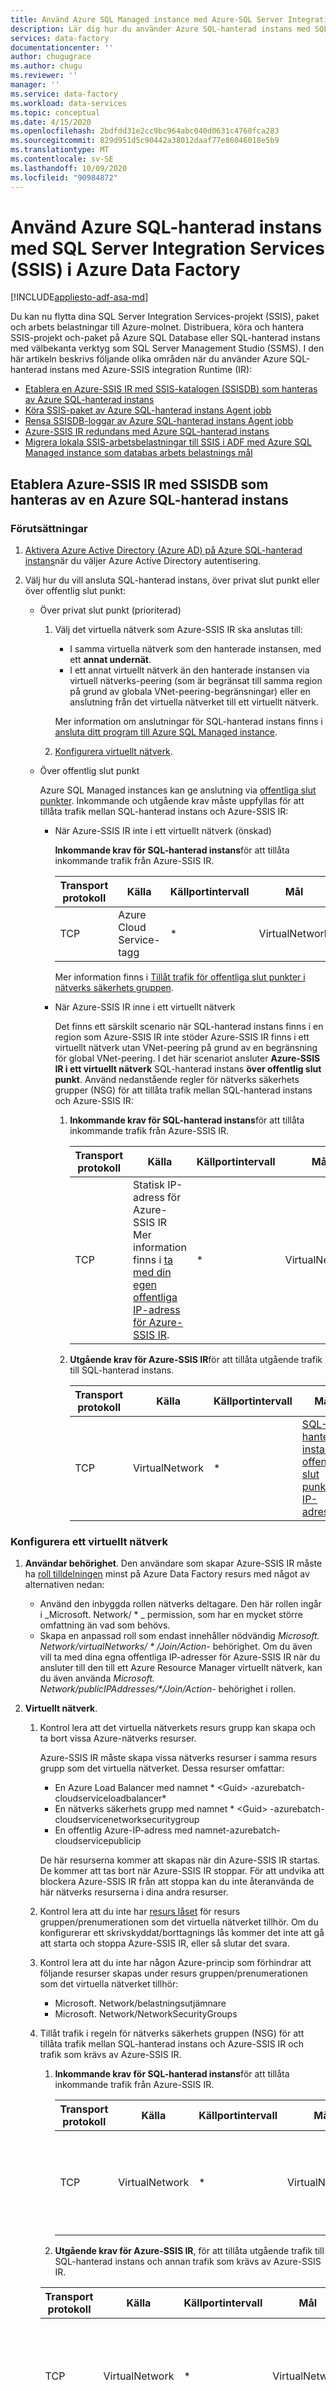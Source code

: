 ```yaml
---
title: Använd Azure SQL Managed instance med Azure-SQL Server Integration Services (SSIS) i Azure Data Factory
description: Lär dig hur du använder Azure SQL-hanterad instans med SQL Server Integration Services (SSIS) i Azure Data Factory.
services: data-factory
documentationcenter: ''
author: chugugrace
ms.author: chugu
ms.reviewer: ''
manager: ''
ms.service: data-factory
ms.workload: data-services
ms.topic: conceptual
ms.date: 4/15/2020
ms.openlocfilehash: 2bdfdd31e2cc9bc964abc040d0631c4760fca283
ms.sourcegitcommit: 829d951d5c90442a38012daaf77e86046018e5b9
ms.translationtype: MT
ms.contentlocale: sv-SE
ms.lasthandoff: 10/09/2020
ms.locfileid: "90984872"
---
```

# <a name="use-azure-sql-managed-instance-with-sql-server-integration-services-ssis-in-azure-data-factory"></a>Använd Azure SQL-hanterad instans med SQL Server Integration Services (SSIS) i Azure Data Factory

[!INCLUDE[appliesto-adf-asa-md](includes/appliesto-adf-xxx-md.md)]

Du kan nu flytta dina SQL Server Integration Services-projekt (SSIS), paket och arbets belastningar till Azure-molnet. Distribuera, köra och hantera SSIS-projekt och-paket på Azure SQL Database eller SQL-hanterad instans med välbekanta verktyg som SQL Server Management Studio (SSMS). I den här artikeln beskrivs följande olika områden när du använder Azure SQL-hanterad instans med Azure-SSIS integration Runtime (IR):

- [Etablera en Azure-SSIS IR med SSIS-katalogen (SSISDB) som hanteras av Azure SQL-hanterad instans](#provision-azure-ssis-ir-with-ssisdb-hosted-by-azure-sql-managed-instance)
- [Köra SSIS-paket av Azure SQL-hanterad instans Agent jobb](how-to-invoke-ssis-package-managed-instance-agent.md)
- [Rensa SSISDB-loggar av Azure SQL-hanterad instans Agent jobb](#clean-up-ssisdb-logs)
- [Azure-SSIS IR redundans med Azure SQL-hanterad instans](configure-bcdr-azure-ssis-integration-runtime.md#azure-ssis-ir-failover-with-a-sql-managed-instance)
- [Migrera lokala SSIS-arbetsbelastningar till SSIS i ADF med Azure SQL Managed instance som databas arbets belastnings mål](scenario-ssis-migration-overview.md#azure-sql-managed-instance-as-database-workload-destination)

## <a name="provision-azure-ssis-ir-with-ssisdb-hosted-by-azure-sql-managed-instance"></a>Etablera Azure-SSIS IR med SSISDB som hanteras av en Azure SQL-hanterad instans

### <a name="prerequisites"></a>Förutsättningar

1. [Aktivera Azure Active Directory (Azure AD) på Azure SQL-hanterad instans](enable-aad-authentication-azure-ssis-ir.md#configure-azure-ad-authentication-for-azure-sql-managed-instance)när du väljer Azure Active Directory autentisering.

1. Välj hur du vill ansluta SQL-hanterad instans, över privat slut punkt eller över offentlig slut punkt:

    - Över privat slut punkt (prioriterad)

        1. Välj det virtuella nätverk som Azure-SSIS IR ska anslutas till:
            - I samma virtuella nätverk som den hanterade instansen, med ett **annat undernät**.
            - I ett annat virtuellt nätverk än den hanterade instansen via virtuell nätverks-peering (som är begränsat till samma region på grund av globala VNet-peering-begränsningar) eller en anslutning från det virtuella nätverket till ett virtuellt nätverk.

            Mer information om anslutningar för SQL-hanterad instans finns i [ansluta ditt program till Azure SQL Managed instance](https://review.docs.microsoft.com/azure/sql-database/sql-database-managed-instance-connect-app).

        1. [Konfigurera virtuellt nätverk](#configure-virtual-network).

    - Över offentlig slut punkt

        Azure SQL Managed instances kan ge anslutning via [offentliga slut punkter](https://docs.microsoft.com/azure/sql-database/sql-database-managed-instance-public-endpoint-configure). Inkommande och utgående krav måste uppfyllas för att tillåta trafik mellan SQL-hanterad instans och Azure-SSIS IR:

        - När Azure-SSIS IR inte i ett virtuellt nätverk (önskad)

            **Inkommande krav för SQL-hanterad instans**för att tillåta inkommande trafik från Azure-SSIS IR.

            | Transport protokoll | Källa | Källportintervall | Mål | Målportintervall |
            |---|---|---|---|---|
            |TCP|Azure Cloud Service-tagg|*|VirtualNetwork|3342|

            Mer information finns i [Tillåt trafik för offentliga slut punkter i nätverks säkerhets gruppen](https://docs.microsoft.com/azure/sql-database/sql-database-managed-instance-public-endpoint-configure#allow-public-endpoint-traffic-on-the-network-security-group).

        - När Azure-SSIS IR inne i ett virtuellt nätverk

            Det finns ett särskilt scenario när SQL-hanterad instans finns i en region som Azure-SSIS IR inte stöder Azure-SSIS IR finns i ett virtuellt nätverk utan VNet-peering på grund av en begränsning för global VNet-peering. I det här scenariot ansluter **Azure-SSIS IR i ett virtuellt nätverk** SQL-hanterad instans **över offentlig slut punkt**. Använd nedanstående regler för nätverks säkerhets grupper (NSG) för att tillåta trafik mellan SQL-hanterad instans och Azure-SSIS IR:

            1. **Inkommande krav för SQL-hanterad instans**för att tillåta inkommande trafik från Azure-SSIS IR.

                | Transport protokoll | Källa | Källportintervall | Mål |Målportintervall |
                |---|---|---|---|---|
                |TCP|Statisk IP-adress för Azure-SSIS IR <br> Mer information finns i [ta med din egen offentliga IP-adress för Azure-SSIS IR](join-azure-ssis-integration-runtime-virtual-network.md#publicIP).|*|VirtualNetwork|3342|

             1. **Utgående krav för Azure-SSIS IR**för att tillåta utgående trafik till SQL-hanterad instans.

                | Transport protokoll | Källa | Källportintervall | Mål |Målportintervall |
                |---|---|---|---|---|
                |TCP|VirtualNetwork|*|[SQL-hanterad instans offentlig slut punkt IP-adress](https://docs.microsoft.com/azure/sql-database/sql-database-managed-instance-find-management-endpoint-ip-address)|3342|

### <a name="configure-virtual-network"></a>Konfigurera ett virtuellt nätverk

1. **Användar behörighet**. Den användare som skapar Azure-SSIS IR måste ha [roll tilldelningen](https://docs.microsoft.com/azure/role-based-access-control/role-assignments-list-portal#list-role-assignments-for-a-user-at-a-scope) minst på Azure Data Factory resurs med något av alternativen nedan:

    - Använd den inbyggda rollen nätverks deltagare. Den här rollen ingår i _Microsoft. Network/ \* _ permission, som har en mycket större omfattning än vad som behövs.
    - Skapa en anpassad roll som endast innehåller nödvändig _Microsoft. Network/virtualNetworks/ \* /Join/Action-_ behörighet. Om du även vill ta med dina egna offentliga IP-adresser för Azure-SSIS IR när du ansluter till den till ett Azure Resource Manager virtuellt nätverk, kan du även använda _Microsoft. Network/publicIPAddresses/*/Join/Action-_ behörighet i rollen.

1. **Virtuellt nätverk**.

    1. Kontrol lera att det virtuella nätverkets resurs grupp kan skapa och ta bort vissa Azure-nätverks resurser.

        Azure-SSIS IR måste skapa vissa nätverks resurser i samma resurs grupp som det virtuella nätverket. Dessa resurser omfattar:
        - En Azure Load Balancer med namnet * \<Guid> -azurebatch-cloudserviceloadbalancer*
        - En nätverks säkerhets grupp med namnet * \<Guid> -azurebatch-cloudservicenetworksecuritygroup
        - En offentlig Azure-IP-adress med namnet-azurebatch-cloudservicepublicip

        De här resurserna kommer att skapas när din Azure-SSIS IR startas. De kommer att tas bort när Azure-SSIS IR stoppar. För att undvika att blockera Azure-SSIS IR från att stoppa kan du inte återanvända de här nätverks resurserna i dina andra resurser.

    1. Kontrol lera att du inte har [resurs låset](https://docs.microsoft.com/azure/azure-resource-manager/management/lock-resources) för resurs gruppen/prenumerationen som det virtuella nätverket tillhör. Om du konfigurerar ett skrivskyddat/borttagnings lås kommer det inte att gå att starta och stoppa Azure-SSIS IR, eller så slutar det svara.

    1. Kontrol lera att du inte har någon Azure-princip som förhindrar att följande resurser skapas under resurs gruppen/prenumerationen som det virtuella nätverket tillhör:
        - Microsoft. Network/belastningsutjämnare
        - Microsoft. Network/NetworkSecurityGroups

    1. Tillåt trafik i regeln för nätverks säkerhets gruppen (NSG) för att tillåta trafik mellan SQL-hanterad instans och Azure-SSIS IR och trafik som krävs av Azure-SSIS IR.
        1. **Inkommande krav för SQL-hanterad instans**för att tillåta inkommande trafik från Azure-SSIS IR.

            | Transport protokoll | Källa | Källportintervall | Mål | Målportintervall | Kommentarer |
            |---|---|---|---|---|---|
            |TCP|VirtualNetwork|*|VirtualNetwork|1433, 11000-11999|Om din SQL Database Server anslutnings princip är inställd på **proxy** i stället för **omdirigering**krävs bara port 1433.|

        1. **Utgående krav för Azure-SSIS IR**, för att tillåta utgående trafik till SQL-hanterad instans och annan trafik som krävs av Azure-SSIS IR.

        | Transport protokoll | Källa | Källportintervall | Mål | Målportintervall | Kommentarer |
        |---|---|---|---|---|---|
        | TCP | VirtualNetwork | * | VirtualNetwork | 1433, 11000-11999 |Tillåt utgående trafik till SQL-hanterad instans. Om anslutnings principen är inställd på **proxy** i stället för **omdirigering**krävs bara port 1433. |
        | TCP | VirtualNetwork | * | AzureCloud | 443 | Noderna i Azure-SSIS IR i det virtuella nätverket använder den här porten för att få åtkomst till Azure-tjänster, till exempel Azure Storage och Azure-Event Hubs. |
        | TCP | VirtualNetwork | * | Internet | 80 | Valfritt Noderna i Azure-SSIS IR i det virtuella nätverket Använd den här porten för att hämta en lista över återkallade certifikat från Internet. Om du blockerar den här trafiken kan du få nedgradering av prestanda när du startar IR och förlorar möjlighet att kontrol lera listan över återkallade certifikat för certifikat användning. Om du vill begränsa destinationen till vissa FQDN kan du läsa [Använd Azure-ExpressRoute eller användardefinierad väg (UDR)](https://docs.microsoft.com/azure/data-factory/join-azure-ssis-integration-runtime-virtual-network#route).|
        | TCP | VirtualNetwork | * | Storage | 445 | Valfritt Den här regeln krävs bara när du vill köra SSIS-paketet som lagras i Azure Files. |
        |||||||

        1. **Inkommande krav för Azure-SSIS IR**för att tillåta trafik som krävs av Azure-SSIS IR.

        | Transport protokoll | Källa | Källportintervall | Mål | Målportintervall | Kommentarer |
        |---|---|---|---|---|---|
        | TCP | BatchNodeManagement | * | VirtualNetwork | 29876, 29877 (om du ansluter IR till ett virtuellt Resource Manager-nätverk) <br/><br/>10100, 20100, 30100 (om du ansluter IR till ett klassiskt virtuellt nätverk)| Den Data Factory tjänsten använder dessa portar för att kommunicera med noderna i ditt Azure-SSIS IR i det virtuella nätverket. <br/><br/> Oavsett om du skapar en NSG på under näts nivå konfigurerar Data Factory alltid en NSG på nivån för nätverkskorten (NIC) som är anslutna till de virtuella datorer som är värdar för Azure-SSIS IR. Det är bara inkommande trafik från Data Factory IP-adresser på de angivna portarna som tillåts av NSG på NÄTVERKSKORTs nivå. Även om du öppnar de här portarna till Internet trafik på under näts nivån blockeras trafik från IP-adresser som inte Data Factory IP-adresser på NÄTVERKSKORTs nivån. |
        | TCP | CorpNetSaw | * | VirtualNetwork | 3389 | Valfritt Den här regeln krävs bara när Microsofts support uppmanar kunden att öppna för avancerad fel sökning och kan stängas direkt efter fel sökningen. **CorpNetSaw** service tag tillåter endast säker åtkomst till arbets stationer på Microsofts företags nätverk för att använda fjärr skrivbord. Och den här tjänst tag gen kan inte väljas från portalen och är bara tillgänglig via Azure PowerShell eller Azure CLI. <br/><br/> På NÄTVERKSKORTs nivå NSG är port 3389 öppen som standard och vi låter dig kontrol lera port 3389 på under näts nivån NSG, medan Azure-SSIS IR har otillåten port 3389 utgående som standard i Windows-brandväggens regel på varje IR-nod för skydd. |
        |||||||

    1. Mer information finns i [konfiguration av virtuellt nätverk](join-azure-ssis-integration-runtime-virtual-network.md#virtual-network-configuration) :
        - Om du hämtar dina egna offentliga IP-adresser för Azure-SSIS IR
        - Om du använder en egen Domain Name System-Server (DNS)
        - Om du använder Azure-ExpressRoute eller en användardefinierad väg (UDR)
        - Om du använder anpassade Azure-SSIS IR

### <a name="provision-azure-ssis-integration-runtime"></a>Etablera Azure-SSIS Integration Runtime

1. Välj privat slut punkt för SQL-hanterad instans eller offentlig slut punkt.

    Vid [etablering Azure-SSIS IR](create-azure-ssis-integration-runtime.md#provision-an-azure-ssis-integration-runtime) i Azure Portal/ADF-appen, på sidan SQL-inställningar, använder du en **privat slut punkt** för SQL-hanterad instans eller **offentlig slut punkt** när du skapar SSIS-katalogen (SSISDB).

    Värd namnet för den offentliga slut punkten anges i formatet <mi_name>. public. <dns_zone>. database.windows.net och att porten som används för anslutningen är 3342.  

    ![Skärm bild som visar integration runtime-installationen med skapa S-katalogen vald och slut punkten för katalog databas servern angavs.](./media/how-to-use-sql-managed-instance-with-ir/catalog-public-endpoint.png)

1. Välj Azure AD-autentisering när det gäller.

    ![Katalog-offentlig-slutpunkt](./media/how-to-use-sql-managed-instance-with-ir/catalog-aad.png)

    Mer information om hur du aktiverar Azure AD-autentisering finns i [Aktivera Azure AD på Azure SQL-hanterad instans](enable-aad-authentication-azure-ssis-ir.md#configure-azure-ad-authentication-for-azure-sql-managed-instance).

1. Anslut Azure-SSIS IR till det virtuella nätverket när det gäller.

    På sidan Avancerad inställning väljer du den Virtual Network och undernät som ska kopplas.
    
    När du är i samma virtuella nätverk som SQL-hanterad instans väljer du ett **annat undernät** än SQL-hanterad instans. 

    Mer information om hur du ansluter Azure-SSIS IR till ett virtuellt nätverk finns i [ansluta en Azure-SSIS integration runtime till ett virtuellt nätverk](join-azure-ssis-integration-runtime-virtual-network.md).

    ![Skärm bild som visar avancerade inställningar för integration runtime-installationen, där du kan välja ett virtuellt nätverk som din körning ska ansluta till.](./media/how-to-use-sql-managed-instance-with-ir/join-virtual-network.png)

Mer information om hur du skapar en Azure-SSIS IR finns [i skapa en Azure-SSIS integration runtime i Azure Data Factory](create-azure-ssis-integration-runtime.md#provision-an-azure-ssis-integration-runtime).

## <a name="clean-up-ssisdb-logs"></a>Rensa SSISDB-loggar

Bevarande princip för SSISDB-loggar definieras av nedanstående egenskaper i [Catalog.catalog_properties](https://docs.microsoft.com/sql/integration-services/system-views/catalog-catalog-properties-ssisdb-database?view=sql-server-ver15):

- OPERATION_CLEANUP_ENABLED

    När värdet är TRUE tas åtgärds information och åtgärds meddelanden som är äldre än RETENTION_WINDOW (dagar) bort från katalogen. När värdet är FALSe lagras all åtgärds information och åtgärds meddelanden i katalogen. Obs: ett SQL Server jobb utför åtgärden rensa.

- RETENTION_WINDOW

    Antalet dagar som åtgärds information och åtgärds meddelanden lagras i katalogen. När värdet är-1 är kvarhållning fönstret oändligt. Obs: om ingen rensning önskas anger du OPERATION_CLEANUP_ENABLED till falskt.

Om du vill ta bort SSISDB-loggar som är utanför det bevarande fönster som angetts av administratören kan du utlösa den lagrade proceduren `[internal].[cleanup_server_retention_window_exclusive]` . Du kan också schemalägga körning av SQL-hanterad instans agent för att utlösa den lagrade proceduren.

## <a name="next-steps"></a>Nästa steg

- [Köra SSIS-paket av Azure SQL-hanterad instans Agent jobb](how-to-invoke-ssis-package-managed-instance-agent.md)
- [Konfigurera verksamhets kontinuitet och haveri beredskap (BCDR)](configure-bcdr-azure-ssis-integration-runtime.md)
- [Migrera lokala SSIS-arbetsbelastningar till SSIS i ADF](scenario-ssis-migration-overview.md)
